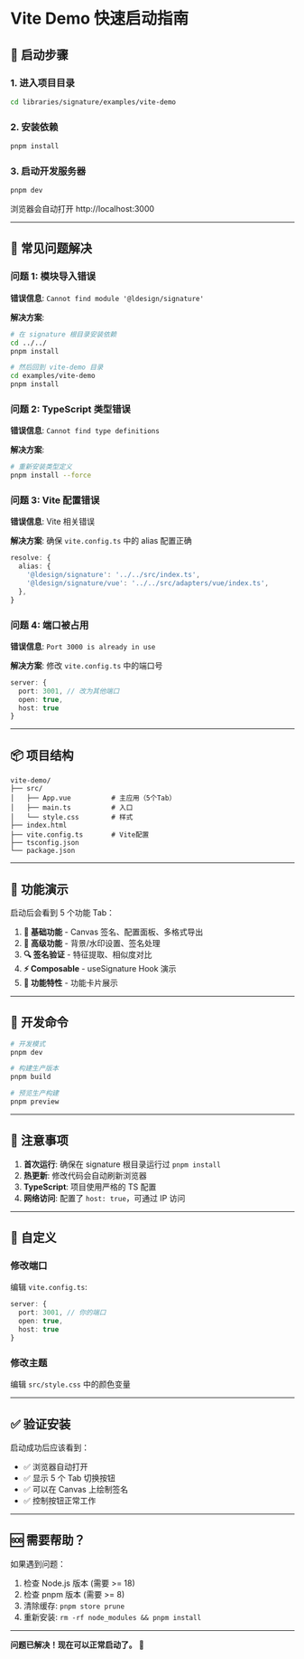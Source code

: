 # Vite Demo 快速启动指南

## 🚀 启动步骤

### 1. 进入项目目录
```bash
cd libraries/signature/examples/vite-demo
```

### 2. 安装依赖
```bash
pnpm install
```

### 3. 启动开发服务器
```bash
pnpm dev
```

浏览器会自动打开 http://localhost:3000

---

## 🐛 常见问题解决

### 问题 1: 模块导入错误
**错误信息**: `Cannot find module '@ldesign/signature'`

**解决方案**:
```bash
# 在 signature 根目录安装依赖
cd ../../
pnpm install

# 然后回到 vite-demo 目录
cd examples/vite-demo
pnpm install
```

### 问题 2: TypeScript 类型错误
**错误信息**: `Cannot find type definitions`

**解决方案**:
```bash
# 重新安装类型定义
pnpm install --force
```

### 问题 3: Vite 配置错误
**错误信息**: Vite 相关错误

**解决方案**: 确保 `vite.config.ts` 中的 alias 配置正确
```typescript
resolve: {
  alias: {
    '@ldesign/signature': '../../src/index.ts',
    '@ldesign/signature/vue': '../../src/adapters/vue/index.ts',
  },
}
```

### 问题 4: 端口被占用
**错误信息**: `Port 3000 is already in use`

**解决方案**: 修改 `vite.config.ts` 中的端口号
```typescript
server: {
  port: 3001, // 改为其他端口
  open: true,
  host: true
}
```

---

## 📦 项目结构

```
vite-demo/
├── src/
│   ├── App.vue          # 主应用（5个Tab）
│   ├── main.ts          # 入口
│   └── style.css        # 样式
├── index.html
├── vite.config.ts       # Vite配置
├── tsconfig.json
└── package.json
```

---

## 🎯 功能演示

启动后会看到 5 个功能 Tab：

1. **📝 基础功能** - Canvas 签名、配置面板、多格式导出
2. **🎨 高级功能** - 背景/水印设置、签名处理
3. **🔍 签名验证** - 特征提取、相似度对比
4. **⚡ Composable** - useSignature Hook 演示
5. **🌟 功能特性** - 功能卡片展示

---

## 🔧 开发命令

```bash
# 开发模式
pnpm dev

# 构建生产版本
pnpm build

# 预览生产构建
pnpm preview
```

---

## 📝 注意事项

1. **首次运行**: 确保在 signature 根目录运行过 `pnpm install`
2. **热更新**: 修改代码会自动刷新浏览器
3. **TypeScript**: 项目使用严格的 TS 配置
4. **网络访问**: 配置了 `host: true`，可通过 IP 访问

---

## 🎨 自定义

### 修改端口
编辑 `vite.config.ts`:
```typescript
server: {
  port: 3001, // 你的端口
  open: true,
  host: true
}
```

### 修改主题
编辑 `src/style.css` 中的颜色变量

---

## ✅ 验证安装

启动成功后应该看到：
- ✅ 浏览器自动打开
- ✅ 显示 5 个 Tab 切换按钮
- ✅ 可以在 Canvas 上绘制签名
- ✅ 控制按钮正常工作

---

## 🆘 需要帮助？

如果遇到问题：
1. 检查 Node.js 版本 (需要 >= 18)
2. 检查 pnpm 版本 (需要 >= 8)
3. 清除缓存: `pnpm store prune`
4. 重新安装: `rm -rf node_modules && pnpm install`

---

**问题已解决！现在可以正常启动了。** 🎉

